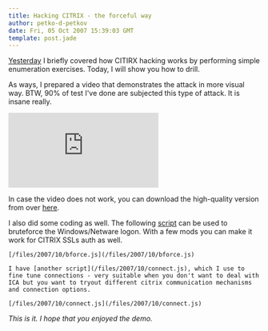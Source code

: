 ```yaml
---
title: Hacking CITRIX - the forceful way
author: petko-d-petkov
date: Fri, 05 Oct 2007 15:39:03 GMT
template: post.jade
---
```


[Yesterday](/blog/citrix-owning-the-legitimate-backdoor) I briefly covered how CITIRX hacking works by performing simple enumeration exercises. Today, I will show you how to drill.

As ways, I prepared a video that demonstrates the attack in more visual way. BTW, 90% of test I've done are subjected this type of attack. It is insane really.

<iframe class="video" src="http://www.youtube.com/embed/i_zbObjFnrY" frameborder="0" allowfullscreen></iframe>

In case the video does not work, you can download the high-quality version from over [here](/files/2007/10/hc02.wmv).

I also did some coding as well. The following [script](/files/2007/10/bforce.js) can be used to bruteforce the Windows/Netware logon. With a few mods you can make it work for CITRIX SSLs auth as well.

    [/files/2007/10/bforce.js](/files/2007/10/bforce.js)

    I have [another script](/files/2007/10/connect.js), which I use to fine tune connections - very suitable when you don't want to deal with ICA but you want to tryout different citrix communication mechanisms and connection options.

    [/files/2007/10/connect.js](/files/2007/10/connect.js)

_This is it. I hope that you enjoyed the demo._
